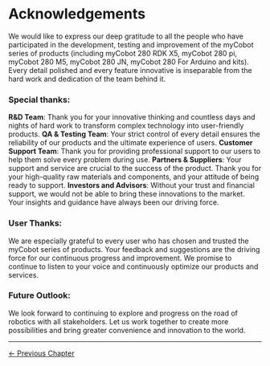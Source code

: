 # Acknowledgements

We would like to express our deep gratitude to all the people who have participated in the development, testing and improvement of the myCobot series of products (including myCobot 280 RDK X5, myCobot 280 pi, myCobot 280 M5, myCobot 280 JN, myCobot 280 For Arduino and kits). Every detail polished and every feature innovative is inseparable from the hard work and dedication of the team behind it.

### Special thanks:

**R&D Team**: Thank you for your innovative thinking and countless days and nights of hard work to transform complex technology into user-friendly products.
**QA & Testing Team**: Your strict control of every detail ensures the reliability of our products and the ultimate experience of users.
**Customer Support Team**: Thank you for providing professional support to our users to help them solve every problem during use.
**Partners & Suppliers**: Your support and service are crucial to the success of the product. Thank you for your high-quality raw materials and components, and your attitude of being ready to support.
**Investors and Advisors**: Without your trust and financial support, we would not be able to bring these innovations to the market. Your insights and guidance have always been our driving force.

### User Thanks:

We are especially grateful to every user who has chosen and trusted the myCobot series of products. Your feedback and suggestions are the driving force for our continuous progress and improvement. We promise to continue to listen to your voice and continuously optimize our products and services.

### Future Outlook:

We look forward to continuing to explore and progress on the road of robotics with all stakeholders. Let us work together to create more possibilities and bring greater convenience and innovation to the world.

---

[← Previous Chapter](../5-SupportAndService/5-SupportAndService.md)
